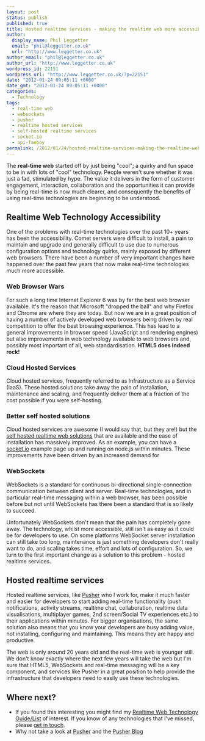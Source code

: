 ```yaml
---
layout: post
status: publish
published: true
title: Hosted realtime services - making the realtime web more accessible
author:
  display_name: Phil Leggetter
  email: "phil@leggetter.co.uk"
  url: "http://www.leggetter.co.uk"
author_email: "phil@leggetter.co.uk"
author_url: "http://www.leggetter.co.uk"
wordpress_id: 22151
wordpress_url: "http://www.leggetter.co.uk/?p=22151"
date: "2012-01-24 09:05:11 +0000"
date_gmt: "2012-01-24 09:05:11 +0000"
categories:
  - Technology
tags:
  - real-time web
  - websockets
  - pusher
  - realtime hosted services
  - self-hosted realtime services
  - socket.io
  - api-fanboy
permalink: /2012/01/24/hosted-realtime-services-making-the-realtime-web-more-accessible.html
---
```


<p>The <strong>real-time web</strong> started off by just being "cool"; a quirky and fun space to be in with lots of "cool" technology. People weren't sure whether it was just a fad, stimulated by hype. The value it delivers in the form of customer engagement, interaction, collaboration and the opportunities it can provide by being real-time is now much clearer, and consequently the benefits of using real-time technologies are beginning to be understood.</p>

<h2>Realtime Web Technology Accessibility</h2>
<p>One of the problems with real-time technologies over the past 10+ years has been the accessibility. Comet servers were difficult to install, a pain to maintain and upgrade and generally difficult to use due to numerous configuration options and technology quirks, mainly exposed by different web browsers. There have been a number of very important changes have happened over the past few years that now make real-time technologies much more accessible.</p>
<h3>Web Browser Wars</h3>
<p>For such a long time Internet Explorer 6 was by far the best web browser available. It's the reason that Microsoft "dropped the ball" and why Firefox and Chrome are where they are today. But now we are in a great position of having a number of actively developed web browsers being driven by real competition to offer the best browsing experience. This has lead to a general improvements in browser speed (JavaScript and rendering engines) but also improvements in web technology available to web browsers and, possibly most important of all, web standardisation. <strong>HTML5 does indeed rock!</strong></p>
<h3>Cloud Hosted Services</h3>
<p>Cloud hosted services, frequently referred to as Infrastructure as a Service (IaaS). These hosted solutions take away the pain of installation, maintenance and scaling, and frequently deliver them at a fraction of the cost possible if you were self-hosting.</p>
<h3>Better self hosted solutions</h3>
<p>Cloud hosted services are awesome (I would say that, but they are!) but the <a href="/real-time-web-technologies-guide#self-hosted">self hosted realtime web solutions</a> that are available and the ease of installation has massively improved. As an example, you can have a <a href="http://socket.io">socket.io</a> example page up and running on node.js within minutes. These improvements have been driven by an increased demand for</p>
<h3>WebSockets</h3>
<p>WebSockets is a standard for continuous bi-directional single-connection communication between client and server. Real-time technologies, and in particular real-time messaging within a web browser, has been possible before but not until WebSockets has there been a standard that is so likely to succeed.</p>
<p>Unfortunately WebSockets don't mean that the pain has completely gone away. The technology, whilst more accessible, still isn't as easy as it could be for developers to use. On some platforms WebSocket server installation can still take too long, maintenance is just something developers don't really want to do, and scaling takes time, effort and lots of configuration. So, we turn to the first important change as a solution to this problem - hosted realtime services.</p>
<h2>Hosted realtime services</h2>
<p>Hosted realtime services, like <a href="http://pusher.com">Pusher</a> who I work for, make it much faster and easier for developers to start adding real-time functionality (push notifications, activity streams, realtime chat, collaboration, realtime data visualisations, multiplayer games, 2nd screen/Social TV experiences etc.) to their applications within minutes. For bigger organisations, the same solution also means that you know your developers are busy adding value, not installing, configuring and maintaining. This means they are happy and productive.</p>
<p>The web is only around 20 years old and the real-time web is younger still. We don't know exactly where the next few years will take the web but I'm sure that HTML5, WebSockets and real-time messaging will be a key component, and services like Pusher in a great position to help provide the infrastructure that developers need to easily use these technologies.</p>
<h2>Where next?</h2>
<ul>
<li>If you found this interesting you might find my <a href="/real-time-web-technologies-guide">Realtime Web Technology Guide/List</a> of interest. If you know of any technologies that I've missed, please <a href="/contact-me">get in touch</a>.</li>
<li>Why not take a look at <a href="http://pusher.com">Pusher</a> and the <a href="http://blog.pusher.com">Pusher Blog</a></li>
</ul>
